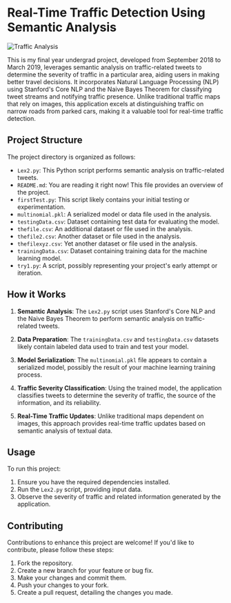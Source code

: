# Real-Time Traffic Detection Using Semantic Analysis

![Traffic Analysis](traffic-analysis.png)

This is my final year undergrad project, developed from September 2018 to March 2019, leverages semantic analysis on traffic-related tweets to determine the severity of traffic in a particular area, aiding users in making better travel decisions. It incorporates Natural Language Processing (NLP) using Stanford's Core NLP and the Naive Bayes Theorem for classifying tweet streams and notifying traffic presence. Unlike traditional traffic maps that rely on images, this application excels at distinguishing traffic on narrow roads from parked cars, making it a valuable tool for real-time traffic detection.

## Project Structure

The project directory is organized as follows:

- `Lex2.py`: This Python script performs semantic analysis on traffic-related tweets.
- `README.md`: You are reading it right now! This file provides an overview of the project.
- `firstTest.py`: This script likely contains your initial testing or experimentation.
- `multinomial.pkl`: A serialized model or data file used in the analysis.
- `testingData.csv`: Dataset containing test data for evaluating the model.
- `thefile.csv`: An additional dataset or file used in the analysis.
- `thefile2.csv`: Another dataset or file used in the analysis.
- `thefilexyz.csv`: Yet another dataset or file used in the analysis.
- `trainingData.csv`: Dataset containing training data for the machine learning model.
- `try1.py`: A script, possibly representing your project's early attempt or iteration.

## How it Works

1. **Semantic Analysis**: The `Lex2.py` script uses Stanford's Core NLP and the Naive Bayes Theorem to perform semantic analysis on traffic-related tweets.

2. **Data Preparation**: The `trainingData.csv` and `testingData.csv` datasets likely contain labeled data used to train and test your model.

3. **Model Serialization**: The `multinomial.pkl` file appears to contain a serialized model, possibly the result of your machine learning training process.

4. **Traffic Severity Classification**: Using the trained model, the application classifies tweets to determine the severity of traffic, the source of the information, and its reliability.

5. **Real-Time Traffic Updates**: Unlike traditional maps dependent on images, this approach provides real-time traffic updates based on semantic analysis of textual data.

## Usage

To run this project:

1. Ensure you have the required dependencies installed.
2. Run the `Lex2.py` script, providing input data.
3. Observe the severity of traffic and related information generated by the application.

## Contributing

Contributions to enhance this project are welcome! If you'd like to contribute, please follow these steps:

1. Fork the repository.
2. Create a new branch for your feature or bug fix.
3. Make your changes and commit them.
4. Push your changes to your fork.
5. Create a pull request, detailing the changes you made.
